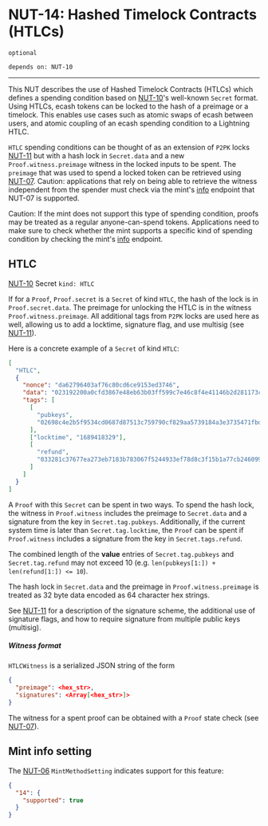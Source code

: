 # NUT-14: Hashed Timelock Contracts (HTLCs)

`optional`

`depends on: NUT-10`

---

This NUT describes the use of Hashed Timelock Contracts (HTLCs) which defines a spending condition based on [NUT-10][10]'s well-known `Secret` format. Using HTLCs, ecash tokens can be locked to the hash of a preimage or a timelock. This enables use cases such as atomic swaps of ecash between users, and atomic coupling of an ecash spending condition to a Lightning HTLC.

`HTLC` spending conditions can be thought of as an extension of `P2PK` locks [NUT-11][11] but with a hash lock in `Secret.data` and a new `Proof.witness.preimage` witness in the locked inputs to be spent. The `preimage` that was used to spend a locked token can be retrieved using [NUT-07][07]. Caution: applications that rely on being able to retrieve the witness independent from the spender must check via the mint's [info][06] endpoint that NUT-07 is supported.

Caution: If the mint does not support this type of spending condition, proofs may be treated as a regular anyone-can-spend tokens. Applications need to make sure to check whether the mint supports a specific kind of spending condition by checking the mint's [info][06] endpoint.

## HTLC

[NUT-10][10] Secret `kind: HTLC`

If for a `Proof`, `Proof.secret` is a `Secret` of kind `HTLC`, the hash of the lock is in `Proof.secret.data`. The preimage for unlocking the HTLC is in the witness `Proof.witness.preimage`. All additional tags from `P2PK` locks are used here as well, allowing us to add a locktime, signature flag, and use multisig (see [NUT-11][11]).

Here is a concrete example of a `Secret` of kind `HTLC`:

```json
[
  "HTLC",
  {
    "nonce": "da62796403af76c80cd6ce9153ed3746",
    "data": "023192200a0cfd3867e48eb63b03ff599c7e46c8f4e41146b2d281173ca6c50c54",
    "tags": [
      [
        "pubkeys",
        "02698c4e2b5f9534cd0687d87513c759790cf829aa5739184a3e3735471fbda904"
      ],
      ["locktime", "1689418329"],
      [
        "refund",
        "033281c37677ea273eb7183b783067f5244933ef78d8c3f15b1a77cb246099c26e"
      ]
    ]
  }
]
```

A `Proof` with this `Secret` can be spent in two ways. To spend the hash lock, the witness in `Proof.witness` includes the preimage to `Secret.data` and a signature from the key in `Secret.tag.pubkeys`. Additionally, if the current system time is later than `Secret.tag.locktime`, the `Proof` can be spent if `Proof.witness` includes a signature from the key in `Secret.tags.refund`.

The combined length of the **value** entries of `Secret.tag.pubkeys` and `Secret.tag.refund` may not exceed 10 (e.g. `len(pubkeys[1:]) + len(refund[1:]) <= 10`).

The hash lock in `Secret.data` and the preimage in `Proof.witness.preimage` is treated as 32 byte data encoded as 64 character hex strings.

See [NUT-11][11] for a description of the signature scheme, the additional use of signature flags, and how to require signature from multiple public keys (multisig).

##### Witness format

`HTLCWitness` is a serialized JSON string of the form

```json
{
  "preimage": <hex_str>,
  "signatures": <Array[<hex_str>]>
}
```

The witness for a spent proof can be obtained with a `Proof` state check (see [NUT-07][07]).

## Mint info setting

The [NUT-06][06] `MintMethodSetting` indicates support for this feature:

```json
{
  "14": {
    "supported": true
  }
}
```

[00]: 00.md
[01]: 01.md
[02]: 02.md
[03]: 03.md
[04]: 04.md
[05]: 05.md
[06]: 06.md
[07]: 07.md
[08]: 08.md
[09]: 09.md
[10]: 10.md
[11]: 11.md
[12]: 12.md
